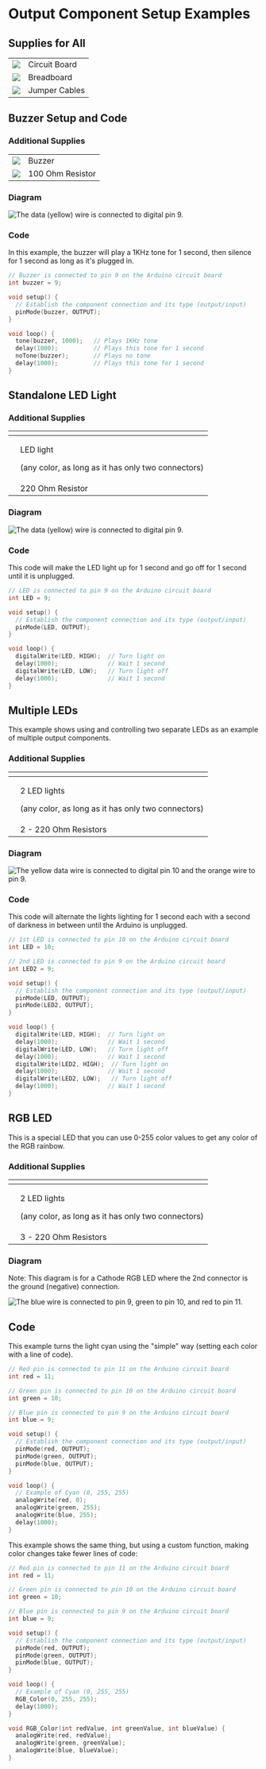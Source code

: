 # Output Component Setup Examples

## Supplies for All

|  |  |
| :--- | :--- |
| ![](../../.gitbook/assets/image%20%28288%29.png)  | Circuit Board |
| ![](../../.gitbook/assets/image%20%28297%29.png)  | Breadboard |
| ![](../../.gitbook/assets/image%20%28298%29.png)  | Jumper Cables |

## Buzzer Setup and Code

### Additional Supplies

|  |  |
| :--- | :--- |
| ![](../../.gitbook/assets/image%20%28293%29.png)  | Buzzer |
| ![](../../.gitbook/assets/image%20%28284%29.png)  | 100 Ohm Resistor |

### Diagram

![The data \(yellow\) wire is connected to digital pin 9.](../../.gitbook/assets/image%20%28299%29.png)

### Code

In this example, the buzzer will play a 1KHz tone for 1 second, then silence for 1 second as long as it's plugged in.

```cpp
// Buzzer is connected to pin 9 on the Arduino circuit board
int buzzer = 9;

void setup() {
  // Establish the component connection and its type (output/input)
  pinMode(buzzer, OUTPUT);
}

void loop() {
  tone(buzzer, 1000);   // Plays 1KHz tone
  delay(1000);          // Plays this tone for 1 second
  noTone(buzzer);       // Plays no tone
  delay(1000);          // Plays this tone for 1 second
}
```

## Standalone LED Light

### Additional Supplies

<table>
  <thead>
    <tr>
      <th style="text-align:left"></th>
      <th style="text-align:left"></th>
    </tr>
  </thead>
  <tbody>
    <tr>
      <td style="text-align:left">
        <img src="../../.gitbook/assets/image (286).png" alt/>
      </td>
      <td style="text-align:left">
        <p>LED light</p>
        <p>(any color, as long as it has only two connectors)</p>
      </td>
    </tr>
    <tr>
      <td style="text-align:left">
        <img src="../../.gitbook/assets/image (290).png" alt/>
      </td>
      <td style="text-align:left">220 Ohm Resistor</td>
    </tr>
  </tbody>
</table>

### Diagram

![The data \(yellow\) wire is connected to digital pin 9.](../../.gitbook/assets/image%20%28289%29.png)

### Code

This code will make the LED light up for 1 second and go off for 1 second until it is unplugged.

```cpp
// LED is connected to pin 9 on the Arduino circuit board
int LED = 9;

void setup() {
  // Establish the component connection and its type (output/input)
  pinMode(LED, OUTPUT);
}

void loop() {
  digitalWrite(LED, HIGH);  // Turn light on
  delay(1000);              // Wait 1 second
  digitalWrite(LED, LOW);   // Turn light off
  delay(1000);              // Wait 1 second
}
```

## Multiple LEDs

This example shows using and controlling two separate LEDs as an example of multiple output components.

### Additional Supplies

<table>
  <thead>
    <tr>
      <th style="text-align:left"></th>
      <th style="text-align:left"></th>
    </tr>
  </thead>
  <tbody>
    <tr>
      <td style="text-align:left">
        <img src="../../.gitbook/assets/image (286).png" alt/>
      </td>
      <td style="text-align:left">
        <p>2 LED lights</p>
        <p>(any color, as long as it has only two connectors)</p>
      </td>
    </tr>
    <tr>
      <td style="text-align:left">
        <img src="../../.gitbook/assets/image (290).png" alt/>
      </td>
      <td style="text-align:left">2 - 220 Ohm Resistors</td>
    </tr>
  </tbody>
</table>

### Diagram

![The yellow data wire is connected to digital pin 10 and the orange wire to pin 9.](../../.gitbook/assets/image%20%28281%29.png)

### Code

This code will alternate the lights lighting for 1 second each with a second of darkness in between until the Arduino is unplugged.

```cpp
// 1st LED is connected to pin 10 on the Arduino circuit board
int LED = 10;

// 2nd LED is connected to pin 9 on the Arduino circuit board
int LED2 = 9;

void setup() {
  // Establish the component connection and its type (output/input)
  pinMode(LED, OUTPUT);
  pinMode(LED2, OUTPUT);
}

void loop() {
  digitalWrite(LED, HIGH);  // Turn light on
  delay(1000);              // Wait 1 second
  digitalWrite(LED, LOW);   // Turn light off
  delay(1000);              // Wait 1 second
  digitalWrite(LED2, HIGH);  // Turn light on
  delay(1000);              // Wait 1 second
  digitalWrite(LED2, LOW);   // Turn light off
  delay(1000);              // Wait 1 second
}
```

## RGB LED

This is a special LED that you can use 0-255 color values to get any color of the RGB rainbow.

### Additional Supplies

<table>
  <thead>
    <tr>
      <th style="text-align:left"></th>
      <th style="text-align:left"></th>
    </tr>
  </thead>
  <tbody>
    <tr>
      <td style="text-align:left">
        <img src="../../.gitbook/assets/image (280).png" alt/>
      </td>
      <td style="text-align:left">
        <p>2 LED lights</p>
        <p>(any color, as long as it has only two connectors)</p>
      </td>
    </tr>
    <tr>
      <td style="text-align:left">
        <img src="../../.gitbook/assets/image (290).png" alt/>
      </td>
      <td style="text-align:left">3 - 220 Ohm Resistors</td>
    </tr>
  </tbody>
</table>

### Diagram

Note: This diagram is for a Cathode RGB LED where the 2nd connector is the ground \(negative\) connection.

![The blue wire is connected to pin 9, green to pin 10, and red to pin 11.](../../.gitbook/assets/image%20%28295%29.png)

## Code

This example turns the light cyan using the "simple" way \(setting each color with a line of code\).

```cpp
// Red pin is connected to pin 11 on the Arduino circuit board
int red = 11;

// Green pin is connected to pin 10 on the Arduino circuit board
int green = 10;

// Blue pin is connected to pin 9 on the Arduino circuit board
int blue = 9;

void setup() {
  // Establish the component connection and its type (output/input)
  pinMode(red, OUTPUT);
  pinMode(green, OUTPUT);
  pinMode(blue, OUTPUT);
}

void loop() {
  // Example of Cyan (0, 255, 255)
  analogWrite(red, 0);
  analogWrite(green, 255);
  analogWrite(blue, 255);
  delay(1000);
} 
```

This example shows the same thing, but using a custom function, making color changes take fewer lines of code:

```cpp
// Red pin is connected to pin 11 on the Arduino circuit board
int red = 11;

// Green pin is connected to pin 10 on the Arduino circuit board
int green = 10;

// Blue pin is connected to pin 9 on the Arduino circuit board
int blue = 9;

void setup() {
  // Establish the component connection and its type (output/input)
  pinMode(red, OUTPUT);
  pinMode(green, OUTPUT);
  pinMode(blue, OUTPUT);
}

void loop() {
  // Example of Cyan (0, 255, 255)
  RGB_Color(0, 255, 255);
  delay(1000);
} 

void RGB_Color(int redValue, int greenValue, int blueValue) {
  analogWrite(red, redValue);
  analogWrite(green, greenValue);
  analogWrite(blue, blueValue);
}
```

